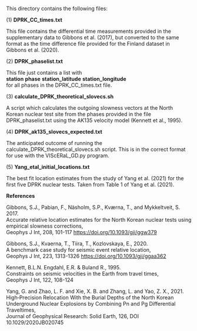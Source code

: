 This directory contains the following files:

(1) **DPRK_CC_times.txt**  

This file contains the differential time measurements provided in the supplementary data to Gibbons et al. (2017),
but converted to the same format as the time difference file provided for the Finland dataset in Gibbons et al. (2020).

(2) **DPRK_phaselist.txt**  
  
This file just contains a list with  
**station** **phase** **station_latitude** **station_longitude**  
for all phases in the DPRK_CC_times.txt file.  

(3) **calculate_DPRK_theoretical_slovecs.sh**  

A script which calculates the outgoing slowness vectors at the North Korean nuclear test site from the phases
provided in the file DPRK_phaselist.txt using the AK135 velocity model (Kennett et al., 1995).  

(4) **DPRK_ak135_slovecs_expected.txt**  

The anticipated outcome of running the calculate_DPRK_theoretical_slovecs.sh script.
This is in the correct format for use with the VIScERaL_GD.py program.  

(5) **Yang_etal_initial_locations.txt**  

The best fit location estimates from the study of Yang et al. (2021) for the first five DPRK nuclear tests.
Taken from Table 1 of Yang et al. (2021).  


**References**  

Gibbons, S.J., Pabian, F., Näsholm, S.P., Kværna, T., and Mykkeltveit, S. 2017.  
Accurate relative location estimates for the North Korean nuclear tests using empirical slowness corrections,  
Geophys J Int, 208, 101-117 https://doi.org/10.1093/gji/ggw379  

Gibbons, S.J., Kvaerna, T., Tiira, T., Kozlovskaya, E., 2020.  
A benchmark case study for seismic event relative location,  
Geophys J Int, 223, 1313-1326 https://doi.org/10.1093/gji/ggaa362  

Kennett, B.L.N. Engdahl, E.R. & Buland R., 1995.  
Constraints on seismic velocities in the Earth from travel times,  
Geophys J Int, 122, 108-124  

Yang, G. and Zhao, L. F. and Xie, X. B. and Zhang, L. and Yao, Z. X., 2021.  
High‐Precision Relocation With the Burial Depths of the North Korean Underground
Nuclear Explosions by Combining Pn and Pg Differential Traveltimes,  
Journal of Geophysical Research: Solid Earth, 126, DOI 10.1029/2020JB020745  
